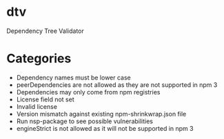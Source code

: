 # dtv
Dependency Tree Validator

Categories
==========
* Dependency names must be lower case
* peerDependencies are not allowed as they are not supported in npm 3
* Dependencies may only come from npm registries
* License field not set
* Invalid license
* Version mismatch against existing npm-shrinkwrap.json file
* Run nsp-package to see possible vulnerabilities
* engineStrict is not allowed as it will not be supported in npm 3

